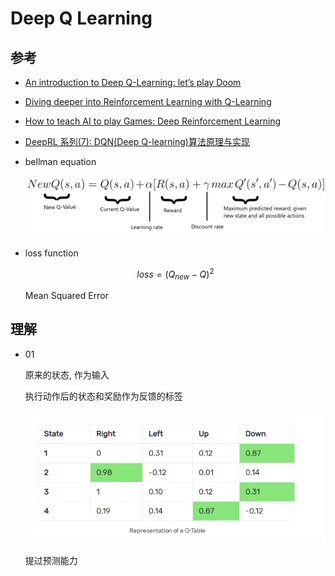 # Deep Q Learning

## 参考

- [An introduction to Deep Q-Learning: let’s play Doom](https://www.freecodecamp.org/news/an-introduction-to-deep-q-learning-lets-play-doom-54d02d8017d8/)

- [Diving deeper into Reinforcement Learning with Q-Learning](https://www.freecodecamp.org/news/diving-deeper-into-reinforcement-learning-with-q-learning-c18d0db58efe/)

- [How to teach AI to play Games: Deep Reinforcement Learning](https://towardsdatascience.com/how-to-teach-an-ai-to-play-games-deep-reinforcement-learning-28f9b920440a)
- [DeepRL 系列(7): DQN(Deep Q-learning)算法原理与实现](https://zhuanlan.zhihu.com/p/97856004)

- bellman equation

  ![](assets/2022-05-23-15-44-57.png)

- loss function

  $$loss = ( Q _ { n e w } - Q ) ^ { 2 }$$

  Mean Squared Error

## 理解

- 01

  原来的状态, 作为输入

  执行动作后的状态和奖励作为反馈的标签

  ![](assets/2022-05-28-20-17-08.png)

  提过预测能力
